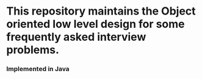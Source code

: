 # This repository maintains the Object oriented low level design for some frequently asked interview problems.
### Implemented in Java

